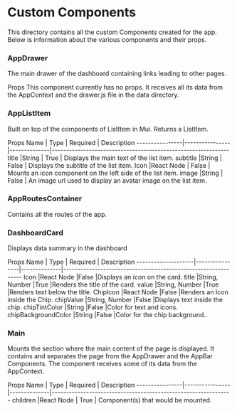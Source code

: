 # Custom Components
This directory contains all the custom Components created for the app. Below is information about the various 
components and their props.

### AppDrawer
The main drawer of the dashboard containing links leading to other pages.

Props
This component currently has no props. It receives all its data from the AppContext and the drawer.js file in the 
data directory.


### AppListItem
Built on top of the components of ListItem in Mui. Returns a ListItem.

Props
Name            | Type           | Required     | Description
----------------|----------------|--------------|--------------------------------------------------------------
title           |String          | True         | Displays the main text of the list item.
subtitle        |String          | False        | Displays the subtitle of the list item.
Icon            |React Node      | False        | Mounts an icon component on the left side of the list item.
image           |String          | False        | An image url used to display an avatar image on the list item.


### AppRoutesContainer
Contains all the routes of the app.


### DashboardCard
Displays data summary in the dashboard

Props
Name                | Type           | Required     | Description
--------------------|----------------|--------------|---------------------------------------------------------------
Icon                |React Node      |False         |Displays an icon on the card.
title               |String, Number  |True          |Renders the title of the card.
value               |String, Number  |True          |Renders text below the title.
ChipIcon            |React Node      |False         |Renders an Icon inside the Chip.
chipValue           |String, Number  |False         |Displays text inside the chip.
chipTintColor       |String          |False         |Color for text and icons.
chipBackgroundColor |String          |False         |Color for the chip background..

### Main
Mounts the section where the main content of the page is displayed. It contains and separates the page from the AppDrawer
and the AppBar Components. The component receives some of its data from the AppContext.

Props
Name            | Type           | Required     | Description
----------------|----------------|--------------|---------------------------------------------------------------
children        |React Node      | True         | Component(s) that would be mounted.    